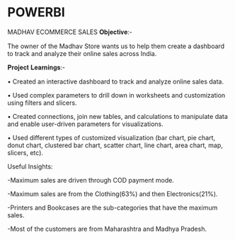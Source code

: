 # POWERBI
MADHAV ECOMMERCE SALES
𝐎𝐛𝐣𝐞𝐜𝐭𝐢𝐯𝐞:- 

The owner of the Madhav Store wants us to help them create a dashboard to track and analyze their online sales across India.



﻿𝐏𝐫𝐨𝐣𝐞𝐜𝐭 𝐋𝐞𝐚𝐫𝐧𝐢𝐧𝐠𝐬:-

• Created an interactive dashboard to track and analyze online sales data.

• Used complex parameters to drill down in worksheets and customization using filters and slicers.

• Created connections, join new tables, and calculations to manipulate data and enable user-driven parameters for visualizations.

• Used different types of customized visualization (bar chart, pie chart, donut chart, clustered bar chart, scatter chart, line chart, area chart, map, slicers, etc).



﻿Useful Insights:



-Maximum sales are driven through COD payment mode.

-Maximum sales are from the Clothing(63%) and then Electronics(21%).

-Printers and Bookcases are the sub-categories that have the maximum sales.

-Most of the customers are from Maharashtra and Madhya Pradesh.
